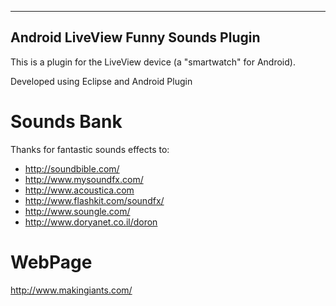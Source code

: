 ------------------------------
Android LiveView Funny Sounds Plugin
------------------------------


This is a plugin for the LiveView device
(a "smartwatch" for Android).

Developed using Eclipse and Android Plugin


Sounds Bank
===========

Thanks for fantastic sounds effects to:

+ http://soundbible.com/
+ http://www.mysoundfx.com/
+ http://www.acoustica.com
+ http://www.flashkit.com/soundfx/
+ http://www.soungle.com/
+ http://www.doryanet.co.il/doron



WebPage
===========
http://www.makingiants.com/